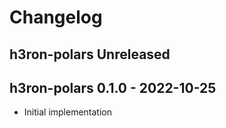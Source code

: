# Changelog

## h3ron-polars Unreleased

## h3ron-polars 0.1.0 - 2022-10-25

* Initial implementation
